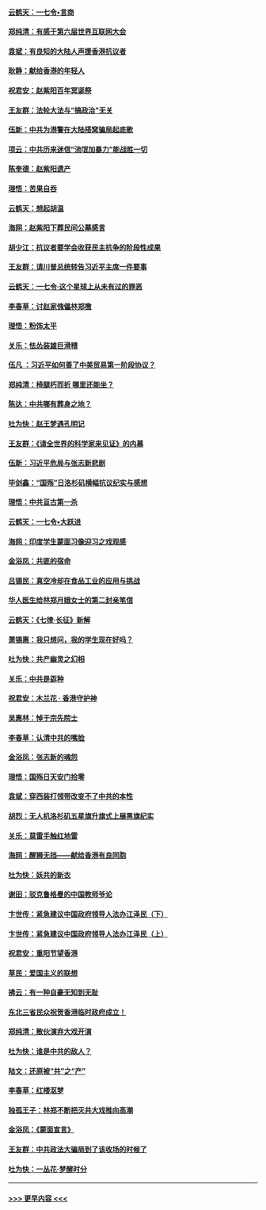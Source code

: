 #### [云鹤天：一七令•言商](../pages/nsc993/n11606248.md?t=10230544) 
#### [郑纯清：有感于第六届世界互联网大会](../pages/nsc993/n11604718.md?t=10230544) 
#### [袁斌：有良知的大陆人声援香港抗议者](../pages/nsc993/n11603673.md?t=10230544) 
#### [耿静：献给香港的年轻人](../pages/nsc993/n11602462.md?t=10230544) 
#### [祝君安：赵紫阳百年冥诞祭](../pages/nsc993/n11601386.md?t=10230544) 
#### [王友群：法轮大法与“搞政治”无关](../pages/nsc993/n11601658.md?t=10230544) 
#### [伍新：中共为港警在大陆搭窝骗局起底歌](../pages/nsc993/n11601536.md?t=10230544) 
#### [项云：中共历来迷信“流氓加暴力”能战胜一切](../pages/nsc993/n11601496.md?t=10230544) 
#### [陈奎德：赵紫阳遗产](../pages/nsc993/n11601444.md?t=10230544) 
#### [理悟：苦果自吞](../pages/nsc993/n11601385.md?t=10230544) 
#### [云鹤天：想起胡温](../pages/nsc993/n11600033.md?t=10230544) 
#### [海网：赵紫阳下葬民间公墓感言](../pages/nsc993/n11600021.md?t=10230544) 
#### [胡少江：抗议者要学会收获民主抗争的阶段性成果](../pages/nsc993/n11599626.md?t=10230544) 
#### [王友群：请川普总统转告习近平主席一件要事](../pages/nsc993/n11599533.md?t=10230544) 
#### [云鹤天：一七令‧这个星球上从未有过的罪恶](../pages/nsc993/n11598881.md?t=10230544) 
#### [李春草：讨赵家傀儡林郑檄](../pages/nsc993/n11598789.md?t=10230544) 
#### [理悟：粉饰太平](../pages/nsc993/n11598776.md?t=10230544) 
#### [关乐：怯怂装雄巨滑稽](../pages/nsc993/n11598767.md?t=10230544) 
#### [伍凡 ：习近平如何善了中美贸易第一阶段协议？](../pages/nsc993/n11596305.md?t=10230544) 
#### [郑纯清：椅腿朽而折 哪里还能坐？](../pages/nsc993/n11596273.md?t=10230544) 
#### [陈达：中共哪有葬身之地？](../pages/nsc993/n11596253.md?t=10230544) 
#### [吐为快：赵王梦遇孔明记](../pages/nsc993/n11596208.md?t=10230544) 
#### [王友群：《请全世界的科学家来见证》的内幕](../pages/nsc993/n11594091.md?t=10230544) 
#### [伍新：习近平危局与张志新悲剧](../pages/nsc993/n11594089.md?t=10230544) 
#### [毕剑鑫：“国殇”日洛杉矶横幅抗议纪实与感想](../pages/nsc993/n11591301.md?t=10230544) 
#### [理悟：中共亘古第一杀](../pages/nsc993/n11590734.md?t=10230544) 
#### [云鹤天：一七令•大跃进](../pages/nsc993/n11590699.md?t=10230544) 
#### [海网：印度学生蒙面习像迎习之戏观感](../pages/nsc993/n11590675.md?t=10230544) 
#### [金浴凤：共匪的宿命](../pages/nsc993/n11586383.md?t=10230544) 
#### [吕锡民：真空冷却在食品工业的应用与挑战](../pages/nsc993/n11585819.md?t=10230544) 
#### [华人医生给林郑月娥女士的第二封亲笔信](../pages/nsc993/n11585124.md?t=10230544) 
#### [云鹤天：《七律·长征》新解](../pages/nsc993/n11584578.md?t=10230544) 
#### [萧锡惠：我只想问，我的学生现在好吗？](../pages/nsc993/n11583828.md?t=10230544) 
#### [吐为快：共产幽灵之幻相](../pages/nsc993/n11583224.md?t=10230544) 
#### [关乐：中共是孬种](../pages/nsc993/n11582099.md?t=10230544) 
#### [祝君安：木兰花 · 香港守护神](../pages/nsc993/n11581782.md?t=10230544) 
#### [吴惠林：悼于宗先院士](../pages/nsc993/n11580283.md?t=10230544) 
#### [李春草：认清中共的嘴脸](../pages/nsc993/n11579954.md?t=10230544) 
#### [金浴凤：张志新的魂怨](../pages/nsc993/n11579913.md?t=10230544) 
#### [理悟：国殇日天安门拾零](../pages/nsc993/n11579843.md?t=10230544) 
#### [袁斌：穿西装打领带改变不了中共的本性](../pages/nsc993/n11579814.md?t=10230544) 
#### [胡烈：无人机洛杉矶五星旗升旗式上展黑旗纪实](../pages/nsc993/n11579322.md?t=10230544) 
#### [关乐：莫雷手触红地雷](../pages/nsc993/n11577862.md?t=10230544) 
#### [海网：醒狮无挡——献给香港有良同胞](../pages/nsc993/n11577835.md?t=10230544) 
#### [吐为快：妖共的新衣](../pages/nsc993/n11577575.md?t=10230544) 
#### [谢田：驳克鲁格曼的中国教师爷论](../pages/nsc993/n11575034.md?t=10230544) 
#### [卞世传：紧急建议中国政府领导人法办江泽民（下）](../pages/nsc993/n11573390.md?t=10230544) 
#### [卞世传：紧急建议中国政府领导人法办江泽民（上）](../pages/nsc993/n11573208.md?t=10230544) 
#### [祝君安：重阳节望香港](../pages/nsc993/n11573190.md?t=10230544) 
#### [草民：爱国主义的联想](../pages/nsc993/n11572333.md?t=10230544) 
#### [拂云：有一种自豪无知到无耻](../pages/nsc993/n11572006.md?t=10230544) 
#### [东北三省民众祝贺香港临时政府成立！](../pages/nsc993/n11571215.md?t=10230544) 
#### [郑纯清：散伙演弃大戏开演](../pages/nsc993/n11570826.md?t=10230544) 
#### [吐为快：谁是中共的敌人？](../pages/nsc993/n11570817.md?t=10230544) 
#### [陆文：还原被“共”之“产”](../pages/nsc993/n11570798.md?t=10230544) 
#### [李春草：红楼沤梦](../pages/nsc993/n11569673.md?t=10230544) 
#### [独孤王子：林郑不断把灭共大戏推向高潮](../pages/nsc993/n11569381.md?t=10230544) 
#### [金浴凤：《蒙面宣言》](../pages/nsc993/n11569368.md?t=10230544) 
#### [王友群：中共政法大骗局到了该收场的时候了](../pages/nsc993/n11568940.md?t=10230544) 
#### [吐为快：一丛花‧梦醒时分](../pages/nsc993/n11567491.md?t=10230544) 

----
#### [ >>> 更早内容 <<< ](../indexes/nsc993-earlier.md)

